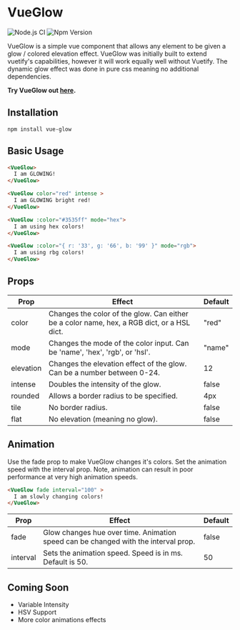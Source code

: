
# VueGlow
![Node.js CI](https://github.com/adam-watkins/vue-glow/workflows/Node.js%20CI/badge.svg?branch=master)
![Npm Version](https://img.shields.io/npm/v/vue-glow.svg)

VueGlow is a simple vue component that allows any element to be given a glow / colored elevation effect. 
VueGlow was initially built to extend vuetify's capabilities, however it will work equally well without Vuetify.
The dynamic glow effect was done in pure css meaning no additional dependencies.

**Try VueGlow out [here](https://wtkns.dev/vueglow).**

## Installation
```
npm install vue-glow
```

## Basic Usage
```html
<VueGlow>
  I am GLOWING!
</VueGlow>

<VueGlow color="red" intense >
  I am GLOWING bright red!
</VueGlow>

<VueGlow :color="#3535ff" mode="hex">
  I am using hex colors!
</VueGlow>

<VueGlow :color="{ r: '33', g: '66', b: '99' }" mode="rgb">
  I am using rbg colors!
</VueGlow>
```

## Props
| Prop        | Effect        | Default |
| ------------|---------------| ------- |
| color | Changes the color of the glow.  Can either be a color name, hex, a RGB dict, or a HSL dict. | "red" |
| mode | Changes the mode of the color input. Can be 'name', 'hex', 'rgb', or 'hsl'. | "name" |
| elevation  | Changes the elevation effect of the glow.  Can be a number between 0-24. | 12 |
| intense | Doubles the intensity of the glow. | false |
| rounded | Allows a border radius to be specified. | 4px |
| tile | No border radius. | false |
| flat | No elevation (meaning no glow). | false |


## Animation
Use the fade prop to make VueGlow changes it's colors. Set the animation speed with the interval prop.
Note, animation can result in poor performance at very high animation speeds.
```html
<VueGlow fade interval="100" >
  I am slowly changing colors!
</VueGlow>
```
| Prop        | Effect  | Default |
|-------------| ------- | ------- |
| fade | Glow changes hue over time.  Animation speed can be changed with the interval prop. | false |
| interval | Sets the animation speed.  Speed is in ms.  Default is 50. | 50 |

## Coming Soon
+ Variable Intensity
+ HSV Support
+ More color animations effects